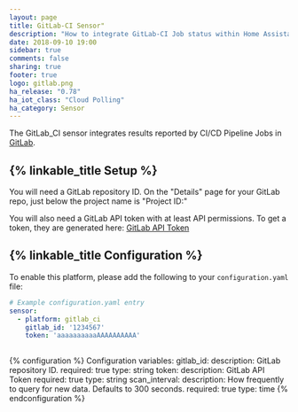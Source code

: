 ```yaml
---
layout: page
title: GitLab-CI Sensor"
description: "How to integrate GitLab-CI Job status within Home Assistant."
date: 2018-09-10 19:00
sidebar: true
comments: false
sharing: true
footer: true
logo: gitlab.png
ha_release: "0.78"
ha_iot_class: "Cloud Polling"
ha_category: Sensor
---
```


The GitLab_CI sensor integrates results reported by CI/CD Pipeline Jobs in [GitLab](https://gitlab.com/).

## {% linkable_title Setup %}

You will need a GitLab repository ID. On the "Details" page for your GitLab repo, just below the project name is "Project ID:"

You will also need a GitLab API token with at least API permissions. To get a token, they are generated here: [GitLab API Token](https://gitlab.com/profile/personal_access_tokens)

## {% linkable_title Configuration %}

To enable this platform, please add the following to your `configuration.yaml` file:

```yaml
# Example configuration.yaml entry
sensor:
  - platform: gitlab_ci
    gitlab_id: '1234567'
	token: 'aaaaaaaaaaAAAAAAAAAA'
	
```

{% configuration %}
Configuration variables:
gitlab_id:
  description: GitLab repository ID.
  required: true
  type: string
token:
  description: GitLab API Token
  required: true
  type: string
scan_interval:
  description: How frequently to query for new data. Defaults to 300 seconds.
  required: true
  type: time
{% endconfiguration %}
